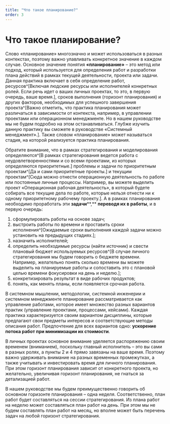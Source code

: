```yaml
---
title: "Что такое планирование?"
order: 3
---
```


# Что такое планирование?

Слово «планирование» многозначно и может использоваться в разных контекстах, поэтому важно улавливать конкретное значение в каждом случае. Основное значение понятия **«планирование»** – это метод или подход, который используется для определения работ и разработки плана действий в рамках текущей деятельности, проекта или задачи. Данная практика включает в себя определение работ, ресурсов^[Включая людские ресурсы или исполнителей конкретных ролей. Если речь идет о ваших личных проектах, то это, в первую очередь, ваше время.], сроков выполнения (горизонт планирования) и других факторов, необходимых для успешного завершения проекта^[Важно отметить, что практика планирования может различаться в зависимости от контекста, например, в управлении проектами или операционном менеджменте. Но в нашем руководстве мы не будем подробно на этом останавливаться. Глубже изучить данную практику вы сможете в руководстве «Системный менеджмент».]. Также словом «планирование» может называться стадия, на которой реализуется практика планирования.

Обратите внимание, что в рамках стратегирования и моделирования определяются^[В рамках стратегирования ведется работа с неудовлетворенностями и со всеми проектами, из которых определяются приоритетные.] проблемы и задачи по приоритетным проектам^[Да и сами приоритетные проекты.] и текущим проектам^[Сюда можно отнести операционную деятельность по работе или постоянные личные процессы. Например, вы можете выделить проект «Операционная рабочая деятельность», в который будете собирать все текущие дела по работе, которые нельзя отнести ни к одному приоритетному рабочему проекту.]. А в рамках планирования необходимо проработать эти **задачи****,** **переводя их в работы**, и в первую очередь:

1. сформулировать работы на основе задач;
2. выстроить работы по времени и проставить сроки исполнения^[Ожидаемые сроки выполнения каждой задачи можно установить на предыдущих стадиях.];
3. назначить исполнителей;
4. определить необходимые ресурсы (найти источник) и свести плановый бюджет используемых ресурсов^[В случае личного стратегирования мы будем говорить о бюджете времени. Например, желательно понять сколько времени вы можете выделить на планируемые работы и сопоставить это с плановой целью времени фокусировки на день и неделю.];
5. конкретизировать результат в виде рабочих продуктов;
6. понять, как менять планы, если появляется срочная работа.

В системном мышлении, методологии, системной инженерии и системном менеджменте планирование рассматривается как управление работами, которое имеет множество разных вариантов практик (управление проектами, процессами, кейсами). Каждая практика характеризуется своим вариантом дисциплины, которые предлагают свои предметы интересов и соответствующие методы описания работ. Предпочтение для всех вариантов одно: **ускорение потока работ при минимизации их стоимости**.

В личных проектах основное внимание уделяется распоряжению своим временем (вниманием), поскольку главный исполнитель – это вы сами в разных ролях, а пункты 2 и 4 прямо завязаны на ваше время. Поэтому важно удерживать внимание на разных временных промежутках, а также учитывать и инвестировать время для личного планирования. При этом горизонт планирования зависит от конкретного проекта, но желательно, увеличивая горизонт планирования, не гнаться за детализацией работ.

В нашем руководстве мы будем преимущественно говорить об основном горизонте планирования – одна неделя. Соответственно, план работ будет составляться на сессии стратегирования. Из плана работ на неделю может составляться план работ на день. При этом мы не будем составлять план работ на месяц, но вполне может быть перечень задач на любой горизонт стратегирования.